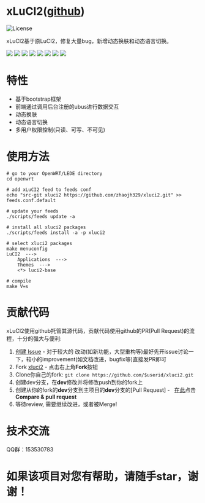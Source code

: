 # xLuCI2([github](https://github.com/zhaojh329/xluci2))

![](https://img.shields.io/badge/license-GPLV3-brightgreen.svg?style=plastic "License")

xLuCI2基于原LuCI2，修复大量bug，新增动态换肤和动态语言切换。

![](https://github.com/zhaojh329/xluci2/blob/master/image/demo_zh1.png)
![](https://github.com/zhaojh329/xluci2/blob/master/image/demo_zh2.png)
![](https://github.com/zhaojh329/xluci2/blob/master/image/demo_zh3.png)
![](https://github.com/zhaojh329/xluci2/blob/master/image/demo_zh4.png)
![](https://github.com/zhaojh329/xluci2/blob/master/image/demo_zh5.png)
![](https://github.com/zhaojh329/xluci2/blob/master/image/demo_zh6.png)
![](https://github.com/zhaojh329/xluci2/blob/master/image/demo_zh7.png)
![](https://github.com/zhaojh329/xluci2/blob/master/image/demo_zh8.png)

# 特性
* 基于bootstrap框架
* 前端通过调用后台注册的ubus进行数据交互
* 动态换肤
* 动态语言切换
* 多用户权限控制(只读、可写、不可见)

# 使用方法
	
	# go to your OpenWRT/LEDE directory
	cd openwrt
	
	# add xLuCI2 feed to feeds conf
	echo "src-git xluci2 https://github.com/zhaojh329/xluci2.git" >> feeds.conf.default
	
	# update your feeds
	./scripts/feeds update -a 
	
	# install all xluci2 packages
	./scripts/feeds install -a -p xluci2

	# select xluci2 packages
	make menuconfig
	LuCI2  --->
		Applications  --->
		Themes  --->
		<*> luci2-base
	
	# compile
	make V=s

# 贡献代码

xLuCI2使用github托管其源代码，贡献代码使用github的PR(Pull Request)的流程，十分的强大与便利:

1. [创建 Issue](https://github.com/zhaojh329/xluci2/issues/new) - 对于较大的
	改动(如新功能，大型重构等)最好先开issue讨论一下，较小的improvement(如文档改进，bugfix等)直接发PR即可
2. Fork [xluci2](https://github.com/zhaojh329/xluci2) - 点击右上角**Fork**按钮
3. Clone你自己的fork: ```git clone https://github.com/$userid/xluci2.git```
4. 创建dev分支，在**dev**修改并将修改push到你的fork上
5. 创建从你的fork的**dev**分支到主项目的**dev**分支的[Pull Request] -  
	[在此](https://github.com/zhaojh329/xluci2)点击**Compare & pull request**
6. 等待review, 需要继续改进，或者被Merge!

# 技术交流
QQ群：153530783

# 如果该项目对您有帮助，请随手star，谢谢！
